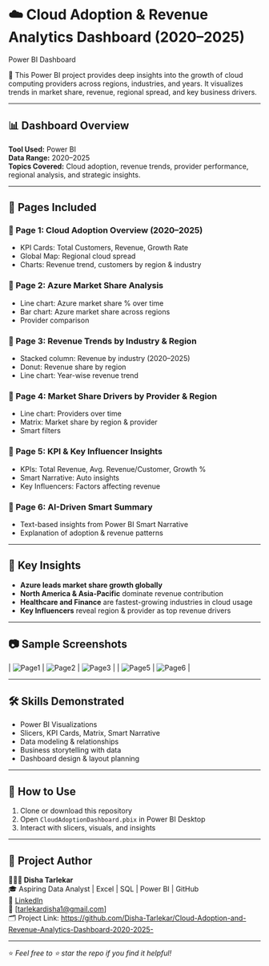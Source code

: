 # ☁️ Cloud Adoption & Revenue Analytics Dashboard (2020–2025)
Power BI Dashboard

🚀 This Power BI project provides deep insights into the growth of cloud computing providers across regions, industries, and years. 
It visualizes trends in market share, revenue, regional spread, and key business drivers.

---

## 📊 Dashboard Overview

**Tool Used:** Power BI  
**Data Range:** 2020–2025  
**Topics Covered:** Cloud adoption, revenue trends, provider performance, regional analysis, and strategic insights.

---

## 📁 Pages Included

### 🔹 Page 1: Cloud Adoption Overview (2020–2025)
- KPI Cards: Total Customers, Revenue, Growth Rate
- Global Map: Regional cloud spread
- Charts: Revenue trend, customers by region & industry

### 🔹 Page 2: Azure Market Share Analysis
- Line chart: Azure market share % over time
- Bar chart: Azure market share across regions
- Provider comparison

### 🔹 Page 3: Revenue Trends by Industry & Region
- Stacked column: Revenue by industry (2020–2025)
- Donut: Revenue share by region
- Line chart: Year-wise revenue trend

### 🔹 Page 4: Market Share Drivers by Provider & Region
- Line chart: Providers over time
- Matrix: Market share by region & provider
- Smart filters

### 🔹 Page 5: KPI & Key Influencer Insights
- KPIs: Total Revenue, Avg. Revenue/Customer, Growth %
- Smart Narrative: Auto insights
- Key Influencers: Factors affecting revenue

### 🔹 Page 6: AI-Driven Smart Summary
- Text-based insights from Power BI Smart Narrative
- Explanation of adoption & revenue patterns

---

## 🧠 Key Insights

- **Azure leads market share growth globally**
- **North America & Asia-Pacific** dominate revenue contribution
- **Healthcare and Finance** are fastest-growing industries in cloud usage
- **Key Influencers** reveal region & provider as top revenue drivers

---

## 📷 Sample Screenshots
| ![Page1](Page1.png) | ![Page2](Page2.png) | ![Page3](Page3.png) |
| ![Page5](Page5.png) | ![Page6](Page6.png) |

---

## 🛠️ Skills Demonstrated

- Power BI Visualizations  
- Slicers, KPI Cards, Matrix, Smart Narrative  
- Data modeling & relationships  
- Business storytelling with data  
- Dashboard design & layout planning

---

## 📌 How to Use
1. Clone or download this repository
2. Open `CloudAdoptionDashboard.pbix` in Power BI Desktop
3. Interact with slicers, visuals, and insights

---

## 📎 Project Author
**👩🏻‍💻 Disha Tarlekar**  
🎓 Aspiring Data Analyst | Excel | SQL | Power BI | GitHub  
🔗 [LinkedIn](www.linkedin.com/in/disha-tarlekar)  
📧 [tarlekardisha1@gmail.com]  
🗂️ Project Link: https://github.com/Disha-Tarlekar/Cloud-Adoption-and-Revenue-Analytics-Dashboard-2020-2025-

---

⭐ _Feel free to ⭐ star the repo if you find it helpful!_

